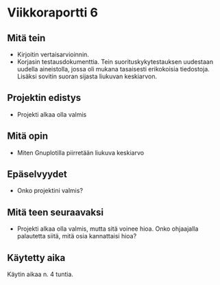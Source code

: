 # Viikkoraportti 6

## Mitä tein

- Kirjoitin vertaisarvioinnin.
- Korjasin testausdokumenttia. Tein suorituskykytestauksen uudestaan uudella aineistolla, jossa oli mukana tasaisesti erikokoisia tiedostoja. Lisäksi sovitin suoran sijasta liukuvan keskiarvon.

## Projektin edistys

- Projekti alkaa olla valmis

## Mitä opin

- Miten Gnuplotilla piirretään liukuva keskiarvo

## Epäselvyydet

- Onko projektini valmis?

## Mitä teen seuraavaksi

- Projekti alkaa olla valmis, mutta sitä voinee hioa. Onko ohjaajalla palautetta siitä, mitä osia kannattaisi hioa?

## Käytetty aika

Käytin aikaa n. 4 tuntia.